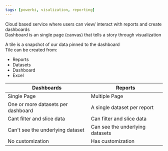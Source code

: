 ```yaml
---
tags: [powerbi, visulization, reporting]
---
```


Cloud based service where users can view/ interact with reports and create dashboards  
Dashboard is an single page (canvas) that tells a story through visualization

A tile is a snapshot of our data pinned to the dashboard  
Tile can be created from:

* Reports
* Datasets
* Dashboard
* Excel

| Dashboards                         | Reports                         |
| ---------------------------------- | ------------------------------- |
| Single Page                        | Multiple Page                   |
| One or more datasets per dashboard | A single dataset per report     |
| Cant filter and slice data         | Can filter and slice data       |
| Can't see the underlying dataset   | Can see the underlying datasets |
| No customization                   | Has customization               |
